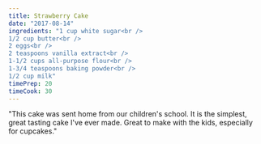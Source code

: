 ```yaml
---
title: Strawberry Cake
date: "2017-08-14"
ingredients: "1 cup white sugar<br />
1/2 cup butter<br />
2 eggs<br />
2 teaspoons vanilla extract<br />
1-1/2 cups all-purpose flour<br />
1-3/4 teaspoons baking powder<br />
1/2 cup milk"
timePrep: 20
timeCook: 30
---
```


"This cake was sent home from our children's school. It is the simplest, great tasting cake I've ever made. Great to make with the kids, especially for cupcakes."
